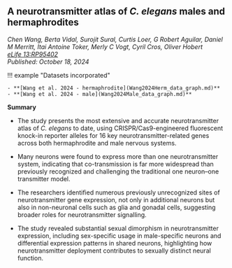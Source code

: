 ## A neurotransmitter atlas of _C. elegans_ males and hermaphrodites

*Chen Wang, Berta Vidal, Surojit Sural, Curtis Loer, G Robert Aguilar, Daniel M Merritt, Itai Antoine Toker, Merly C Vogt, Cyril Cros, Oliver Hobert* <br>*[eLife 13:RP95402](https://doi.org/10.7554/eLife.95402.3)*<br> *Published: October 18, 2024* 


!!! example "Datasets incorporated"     

    - **[Wang et al. 2024 - hermaphrodite](Wang2024Herm_data_graph.md)**
    - **[Wang et al. 2024 - male](Wang2024Male_data_graph.md)**

**Summary**

- The study presents the most extensive and accurate neurotransmitter atlas of _C. elegans_ to date, using CRISPR/Cas9-engineered fluorescent knock-in reporter alleles for 16 key neurotransmitter-related genes across both hermaphrodite and male nervous systems.

- Many neurons were found to express more than one neurotransmitter system, indicating that co-transmission is far more widespread than previously recognized and challenging the traditional one neuron–one transmitter model.

- The researchers identified numerous previously unrecognized sites of neurotransmitter gene expression, not only in additional neurons but also in non-neuronal cells such as glia and gonadal cells, suggesting broader roles for neurotransmitter signalling.

- The study revealed substantial sexual dimorphism in neurotransmitter expression, including sex-specific usage in male-specific neurons and differential expression patterns in shared neurons, highlighting how neurotransmitter deployment contributes to sexually distinct neural function.